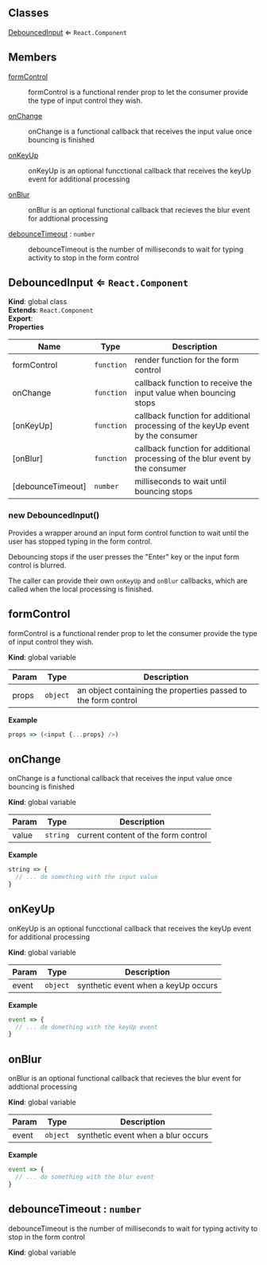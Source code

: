 ## Classes

<dl>
<dt><a href="#DebouncedInput">DebouncedInput</a> ⇐ <code>React.Component</code></dt>
<dd></dd>
</dl>

## Members

<dl>
<dt><a href="#formControl">formControl</a></dt>
<dd><p>formControl is a functional render prop to let the consumer provide the type of input control they wish.</p>
</dd>
<dt><a href="#onChange">onChange</a></dt>
<dd><p>onChange is a functional callback that receives the input value once bouncing is finished</p>
</dd>
<dt><a href="#onKeyUp">onKeyUp</a></dt>
<dd><p>onKeyUp is an optional funcctional callback that receives the keyUp event for additional processing</p>
</dd>
<dt><a href="#onBlur">onBlur</a></dt>
<dd><p>onBlur is an optional functional callback that recieves the blur event for addtional processing</p>
</dd>
<dt><a href="#debounceTimeout">debounceTimeout</a> : <code>number</code></dt>
<dd><p>debounceTimeout is the number of milliseconds to wait for typing activity to stop in the form control</p>
</dd>
</dl>

<a name="DebouncedInput"></a>

## DebouncedInput ⇐ <code>React.Component</code>
**Kind**: global class  
**Extends**: <code>React.Component</code>  
**Export**:   
**Properties**

| Name | Type | Description |
| --- | --- | --- |
| formControl | <code>function</code> | render function for the form control |
| onChange | <code>function</code> | callback function to receive the input value when bouncing stops |
| [onKeyUp] | <code>function</code> | callback function for additional processing of the keyUp event by the consumer |
| [onBlur] | <code>function</code> | callback function for additional processing of the blur event by the consumer |
| [debounceTimeout] | <code>number</code> | milliseconds to wait until bouncing stops |

<a name="new_DebouncedInput_new"></a>

### new DebouncedInput()
Provides a wrapper around an input form control function to wait until the user has stopped typing in the form control.

Debouncing stops if the user presses the "Enter" key or the input form control is blurred.

The caller can provide their own `onKeyUp` and `onBlur` callbacks, which are called when the local processing is finished.

<a name="formControl"></a>

## formControl
formControl is a functional render prop to let the consumer provide the type of input control they wish.

**Kind**: global variable  

| Param | Type | Description |
| --- | --- | --- |
| props | <code>object</code> | an object containing the properties passed to the form control |

**Example**  
```js
props => (<input {...props} />)
```
<a name="onChange"></a>

## onChange
onChange is a functional callback that receives the input value once bouncing is finished

**Kind**: global variable  

| Param | Type | Description |
| --- | --- | --- |
| value | <code>string</code> | current content of the form control |

**Example**  
```js
string => {
  // ... do something with the input value
}
```
<a name="onKeyUp"></a>

## onKeyUp
onKeyUp is an optional funcctional callback that receives the keyUp event for additional processing

**Kind**: global variable  

| Param | Type | Description |
| --- | --- | --- |
| event | <code>object</code> | synthetic event when a keyUp occurs |

**Example**  
```js
event => {
  // ... do domething with the keyUp event
}
```
<a name="onBlur"></a>

## onBlur
onBlur is an optional functional callback that recieves the blur event for addtional processing

**Kind**: global variable  

| Param | Type | Description |
| --- | --- | --- |
| event | <code>object</code> | synthetic event when a blur occurs |

**Example**  
```js
event => {
  // ... do something with the blur event
}
```
<a name="debounceTimeout"></a>

## debounceTimeout : <code>number</code>
debounceTimeout is the number of milliseconds to wait for typing activity to stop in the form control

**Kind**: global variable  
